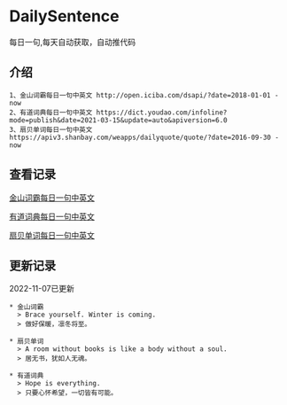 # DailySentence

每日一句,每天自动获取，自动推代码

## 介绍

```
1、金山词霸每日一句中英文 http://open.iciba.com/dsapi/?date=2018-01-01 - now
2、有道词典每日一句中英文 https://dict.youdao.com/infoline?mode=publish&date=2021-03-15&update=auto&apiversion=6.0
3、扇贝单词每日一句中英文 https://apiv3.shanbay.com/weapps/dailyquote/quote/?date=2016-09-30 - now
```

## 查看记录

[金山词霸每日一句中英文](./data/iciba/)

[有道词典每日一句中英文](./data/youdao/)

[扇贝单词每日一句中英文](./data/shanbay/)

## 更新记录
2022-11-07已更新 
```
* 金山词霸
  > Brace yourself. Winter is coming.
  > 做好保暖，凛冬将至。

* 扇贝单词
  > A room without books is like a body without a soul.
  > 居无书，犹如人无魂。

* 有道词典
  > Hope is everything.
  > 只要心怀希望，一切皆有可能。

```
